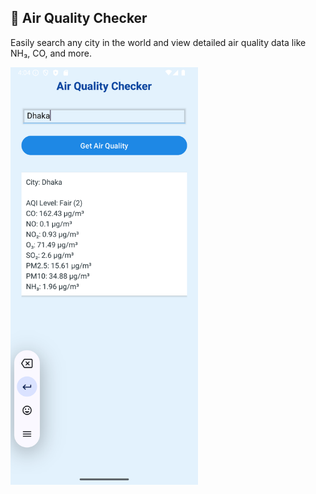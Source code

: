 ## 📱 Air Quality Checker

Easily search any city in the world and view detailed air quality data like NH₃, CO, and more.

<img src="https://raw.githubusercontent.com/amitroy257/AirQualityChecker/master/Screenshot_20250425_160457.png" alt="App Screenshot" width="300"/>
